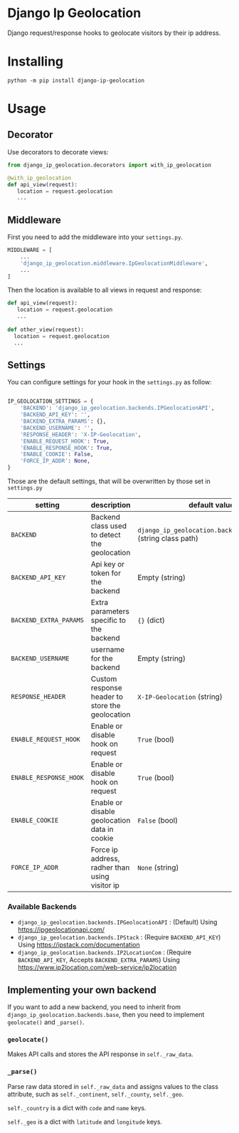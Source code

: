 # Django Ip Geolocation
Django request/response hooks to geolocate visitors by their ip address.

# Installing
```
python -m pip install django-ip-geolocation
``` 

# Usage
## Decorator
Use decorators to decorate views:
```python
from django_ip_geolocation.decorators import with_ip_geolocation

@with_ip_geolocation
def api_view(request):
   location = request.geolocation
   ...
```

## Middleware

First you need to add the middleware into your `settings.py`.
```python
MIDDLEWARE = [
    ...
    'django_ip_geolocation.middleware.IpGeolocationMiddleware',
    ...
]
```

Then the location is available to all views in request and response:
```python
def api_view(request):
   location = request.geolocation
   ...
   
def other_view(request):
  location = request.geolocation
  ...
```

## Settings
You can configure settings for your hook in the `settings.py` as follow:
```python

IP_GEOLOCATION_SETTINGS = {
    'BACKEND': 'django_ip_geolocation.backends.IPGeolocationAPI',
    'BACKEND_API_KEY': '',
    'BACKEND_EXTRA_PARAMS': {},
    'BACKEND_USERNAME': '',
    'RESPONSE_HEADER': 'X-IP-Geolocation',
    'ENABLE_REQUEST_HOOK': True,
    'ENABLE_RESPONSE_HOOK': True,
    'ENABLE_COOKIE': False,
    'FORCE_IP_ADDR': None,
}

```

Those are the default settings, that will be overwritten by those set in `settings.py`


| setting                | description                                     | default value (type)                                                  |
|------------------------|-------------------------------------------------|-----------------------------------------------------------------------|
| `BACKEND`              | Backend class used to detect the geolocation    | `django_ip_geolocation.backends.IPGeolocationAPI` (string class path) |
| `BACKEND_API_KEY`      | Api key or token for the backend                | Empty (string)                                                        |
| `BACKEND_EXTRA_PARAMS` | Extra parameters specific to the backend        | `{}` (dict)                                                           |
| `BACKEND_USERNAME`     | username for the backend                        | Empty (string)                                                        |
| `RESPONSE_HEADER`      | Custom response header to store the geolocation | `X-IP-Geolocation` (string)                                           |
| `ENABLE_REQUEST_HOOK`  | Enable or disable hook on request               | `True` (bool)                                                         |
| `ENABLE_RESPONSE_HOOK` | Enable or disable hook on request               | `True` (bool)                                                         |
| `ENABLE_COOKIE`        | Enable or disable geolocation data in cookie    | `False` (bool)                                                        |
| `FORCE_IP_ADDR`        | Force ip address, radher than using visitor ip  | `None` (string)                                                       |

### Available Backends
* `django_ip_geolocation.backends.IPGeolocationAPI` : (Default) Using https://ipgeolocationapi.com/
* `django_ip_geolocation.backends.IPStack` : (Require `BACKEND_API_KEY`) Using https://ipstack.com/documentation
* `django_ip_geolocation.backends.IP2LocationCom` : (Require `BACKEND_API_KEY`, Accepts `BACKEND_EXTRA_PARAMS`) Using https://www.ip2location.com/web-service/ip2location


## Implementing your own backend
If you want to add a new backend, you need to inherit from `django_ip_geolocation.backends.base`, then you need to implement `geolocate()` and `_parse()`.
### `geolocate()`
 Makes API calls and stores the API response in `self._raw_data`.

### `_parse()`
Parse raw data stored in `self._raw_data` and assigns values to the class attribute, such as `self._continent`, `self._county`, `self._geo`.

`self._country` is a dict with `code` and `name` keys.

`self._geo` is a dict with `latitude` and `longitude` keys.
